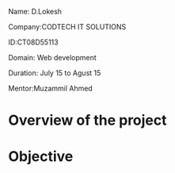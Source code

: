 Name: D.Lokesh

Company:CODTECH IT SOLUTIONS

ID:CT08D55113

Domain: Web development

Duration: July 15 to Agust 15

Mentor:Muzammil Ahmed

# Overview of the project
# Objective 

